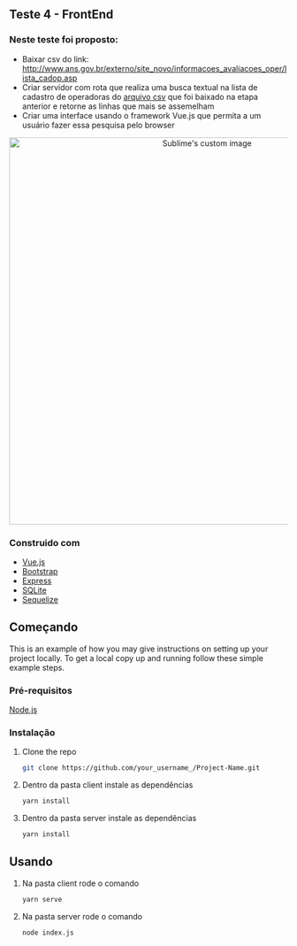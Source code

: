 ## Teste 4 - FrontEnd

### Neste teste foi proposto: 

- Baixar csv do link: http://www.ans.gov.br/externo/site_novo/informacoes_avaliacoes_oper/lista_cadop.asp
- Criar servidor com rota que realiza uma busca textual na lista de cadastro de operadoras do [arquivo csv](http://www.ans.gov.br/externo/site_novo/informacoes_avaliacoes_oper/lista_cadop.asp) que foi baixado na etapa anterior e retorne as linhas que mais se assemelham
- Criar uma interface usando o framework Vue.js que permita a um usuário fazer essa pesquisa pelo browser
    
<p align="center">
  <img src="https://user-images.githubusercontent.com/71731452/138379205-168b5fdc-1ba5-4929-a3c2-4448b25924c9.gif" width="700" alt="Sublime's custom image"/>
</p>

    
### Construido com

* [Vue.js](https://vuejs.org/)
* [Bootstrap](https://getbootstrap.com)
* [Express](https://expressjs.com/pt-br/)
* [SQLite](https://www.sqlite.org/index.html)
* [Sequelize](https://sequelize.org/)


## Começando

This is an example of how you may give instructions on setting up your project locally.
To get a local copy up and running follow these simple example steps.

### Pré-requisitos

[Node.js](https://nodejs.org/en/)

### Instalação

1. Clone the repo
   ```sh
   git clone https://github.com/your_username_/Project-Name.git
   ```
2. Dentro da pasta client instale as dependências
    ```sh
    yarn install
    ```
3. Dentro da pasta server instale as dependências
   ```sh
   yarn install
   ```

## Usando

1. Na pasta client rode o comando
    ```sh
    yarn serve
    ```
2. Na pasta server rode o comando
    ```sh
    node index.js
    ```
